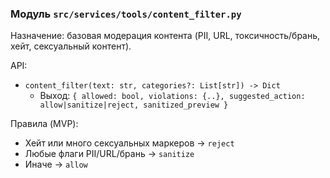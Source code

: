 ### Модуль `src/services/tools/content_filter.py`

Назначение: базовая модерация контента (PII, URL, токсичность/брань, хейт, сексуальный контент).

API:
- `content_filter(text: str, categories?: List[str]) -> Dict`
  - Выход: `{ allowed: bool, violations: {..}, suggested_action: allow|sanitize|reject, sanitized_preview }`

Правила (MVP):
- Хейт или много сексуальных маркеров → `reject`
- Любые флаги PII/URL/брань → `sanitize`
- Иначе → `allow`
